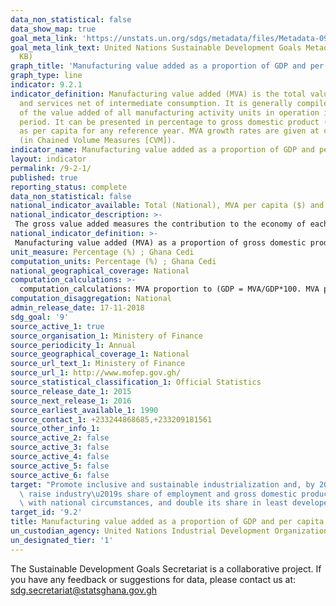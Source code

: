 ```yaml
---
data_non_statistical: false
data_show_map: true
goal_meta_link: 'https://unstats.un.org/sdgs/metadata/files/Metadata-09-02-01.pdf '
goal_meta_link_text: United Nations Sustainable Development Goals Metadata (PDF 217
  KB)
graph_title: 'Manufacturing value added as a proportion of GDP and per capita'
graph_type: line
indicator: 9.2.1
indicator_definition: Manufacturing value added (MVA) is the total value of goods
  and services net of intermediate consumption. It is generally compiled as the sum
  of the value added of all manufacturing activity units in operation in the reference
  period. It can be presented in percentage to gross domestic product (GDP) as well
  as per capita for any reference year. MVA growth rates are given at constant prices
  (in Chained Volume Measures [CVM]).
indicator_name: Manufacturing value added as a proportion of GDP and per capita
layout: indicator
permalink: /9-2-1/
published: true
reporting_status: complete
data_non_statistical: false
national_indicator_available: Total (National), MVA per capita ($) and Total (National), Manufacturing as a proportion of GDP (%)
national_indicator_description: >-
 The gross value added measures the contribution to the economy of each individual producer, industry or sector in a country
national_indicator_definition: >-
 Manufacturing value added (MVA) as a proportion of gross domestic product (GDP) is a ratio between MVA and GDP, both reported in constant 2010 USD. MVA per capita is calculated by dividing MVA in constant 2010 USD by population of a country or area. 
unit_measure: Percentage (%) ; Ghana Cedi
computation_units: Percentage (%) ; Ghana Cedi
national_geographical_coverage: National
computation_calculations: >-
  computation_calculations: MVA proportion to (GDP = MVA/GDP*100. MVA per capita = MVA/population)
computation_disaggregation: National
admin_release_date: 17-11-2018
sdg_goal: '9'
source_active_1: true
source_organisation_1: Ministery of Finance
source_periodicity_1: Annual
source_geographical_coverage_1: National
source_url_text_1: Ministery of Finance
source_url_1: http://www.mofep.gov.gh/
source_statistical_classification_1: Official Statistics
source_release_date_1: 2015
source_next_release_1: 2016
source_earliest_available_1: 1990
source_contact_1: +233244868685,+233209181561
source_other_info_1:
source_active_2: false
source_active_3: false
source_active_4: false
source_active_5: false
source_active_6: false
target: "Promote inclusive and sustainable industrialization and, by 2030, significantly\
  \ raise industry\u2019s share of employment and gross domestic product, in line\
  \ with national circumstances, and double its share in least developed countries"
target_id: '9.2'
title: Manufacturing value added as a proportion of GDP and per capita
un_custodian_agency: United Nations Industrial Development Organization (UNIDO)
un_designated_tier: '1'
---
```


The Sustainable Development Goals Secretariat is a collaborative project. If you have any feedback or suggestions for data, please contact us at: sdg.secretariat@statsghana.gov.gh
